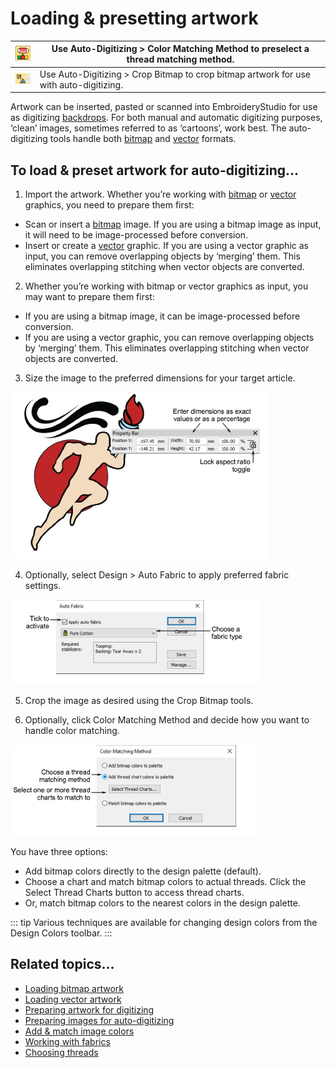 # Loading & presetting artwork

| ![MatchToPalette.png](assets/MatchToPalette.png) | Use Auto-Digitizing > Color Matching Method to preselect a thread matching method.     |
| ------------------------------------------------ | -------------------------------------------------------------------------------------- |
| ![CropCurve.png](assets/CropCurve.png)           | Use Auto-Digitizing > Crop Bitmap to crop bitmap artwork for use with auto-digitizing. |

Artwork can be inserted, pasted or scanned into EmbroideryStudio for use as digitizing [backdrops](../../glossary/glossary). For both manual and automatic digitizing purposes, ‘clean’ images, sometimes referred to as ‘cartoons’, work best. The auto-digitizing tools handle both [bitmap](../../glossary/glossary#bitmap) and [vector](../../glossary/glossary) formats.

## To load & preset artwork for auto-digitizing...

1. Import the artwork. Whether you’re working with [bitmap](../../glossary/glossary#bitmap) or [vector](../../glossary/glossary) graphics, you need to prepare them first:

- Scan or insert a [bitmap](../../glossary/glossary#bitmap) image. If you are using a bitmap image as input, it will need to be image-processed before conversion.
- Insert or create a [vector](../../glossary/glossary) graphic. If you are using a vector graphic as input, you can remove overlapping objects by ‘merging’ them. This eliminates overlapping stitching when vector objects are converted.

2. Whether you’re working with bitmap or vector graphics as input, you may want to prepare them first:

- If you are using a bitmap image, it can be image-processed before conversion.
- If you are using a vector graphic, you can remove overlapping objects by ‘merging’ them. This eliminates overlapping stitching when vector objects are converted.

3. Size the image to the preferred dimensions for your target article.

![automatic00001.png](assets/automatic00001.png)

4. Optionally, select Design > Auto Fabric to apply preferred fabric settings.

![AutoFabric.png](assets/AutoFabric.png)

5. Crop the image as desired using the Crop Bitmap tools.

6. Optionally, click Color Matching Method and decide how you want to handle color matching.

![ColorMatchingMethod.png](assets/ColorMatchingMethod.png)

You have three options:

- Add bitmap colors directly to the design palette (default).
- Choose a chart and match bitmap colors to actual threads. Click the Select Thread Charts button to access thread charts.
- Or, match bitmap colors to the nearest colors in the design palette.

::: tip
Various techniques are available for changing design colors from the Design Colors toolbar.
:::

## Related topics...

- [Loading bitmap artwork](../bitmaps/Loading_bitmap_artwork)
- [Loading vector artwork](../vectors/Loading_vector_artwork)
- [Preparing artwork for digitizing](../bitmaps/Preparing_artwork_for_digitizing)
- [Preparing images for auto-digitizing](../bitmaps/Preparing_images_for_auto-digitizing)
- [Add & match image colors](../bitmaps/Add_match_image_colors)
- [Working with fabrics](../../Digitizing/properties/Working_with_fabrics)
- [Choosing threads](../../Basics/threads/Choosing_threads)
